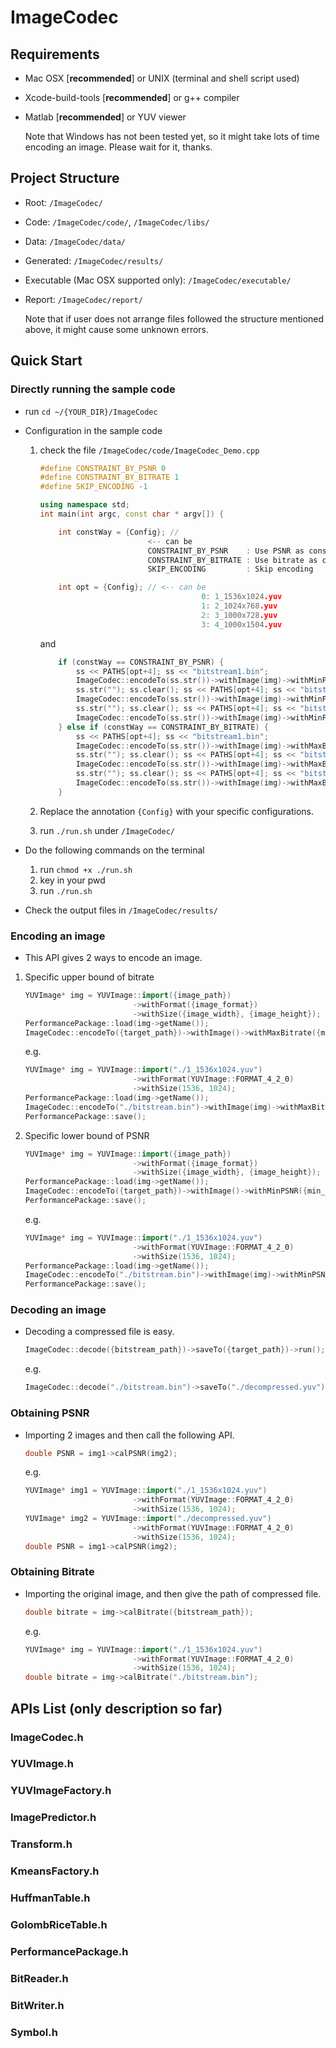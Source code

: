 # ImageCodec

## Requirements
- Mac OSX [**recommended**] or UNIX (terminal and shell script used)
- Xcode-build-tools [**recommended**] or g++ compiler
- Matlab [**recommended**] or YUV viewer


	Note that Windows has not been tested yet, so it might take lots of time encoding an image. Please wait for it, thanks.

## Project Structure
- Root: `/ImageCodec/`
- Code: `/ImageCodec/code/`, `/ImageCodec/libs/`
- Data: `/ImageCodec/data/`
- Generated: `/ImageCodec/results/`
- Executable (Mac OSX supported only): `/ImageCodec/executable/`
- Report: `/ImageCodec/report/`

	Note that if user does not arrange files followed the structure mentioned above, it might cause some unknown errors.

## Quick Start

### Directly running the sample code

- run `cd ~/{YOUR_DIR}/ImageCodec`

- Configuration in the sample code
	1. check the file `/ImageCodec/code/ImageCodec_Demo.cpp`

		```c++
		#define CONSTRAINT_BY_PSNR 0
		#define CONSTRAINT_BY_BITRATE 1
		#define SKIP_ENCODING -1

		using namespace std;
		int main(int argc, const char * argv[]) {

			int constWay = {Config}; // 
								<-- can be
								CONSTRAINT_BY_PSNR    : Use PSNR as constraint
								CONSTRAINT_BY_BITRATE : Use bitrate as constraint
								SKIP_ENCODING         : Skip encoding

			int opt = {Config}; // <-- can be
											0: 1_1536x1024.yuv
											1: 2_1024x768.yuv
											2: 3_1000x728.yuv
											3: 4_1000x1504.yuv
		```
		
		and
		
		```c++
			if (constWay == CONSTRAINT_BY_PSNR) {
				ss << PATHS[opt+4]; ss << "bitstream1.bin";
				ImageCodec::encodeTo(ss.str())->withImage(img)->withMinPSNR({Config})->run();
				ss.str(""); ss.clear(); ss << PATHS[opt+4]; ss << "bitstream2.bin";
				ImageCodec::encodeTo(ss.str())->withImage(img)->withMinPSNR({Config})->run();
				ss.str(""); ss.clear(); ss << PATHS[opt+4]; ss << "bitstream3.bin";
				ImageCodec::encodeTo(ss.str())->withImage(img)->withMinPSNR({Config})->run();
			} else if (constWay == CONSTRAINT_BY_BITRATE) {
				ss << PATHS[opt+4]; ss << "bitstream1.bin";
				ImageCodec::encodeTo(ss.str())->withImage(img)->withMaxBitrate({Config})->run();
				ss.str(""); ss.clear(); ss << PATHS[opt+4]; ss << "bitstream2.bin";
				ImageCodec::encodeTo(ss.str())->withImage(img)->withMaxBitrate({Config})->run();
				ss.str(""); ss.clear(); ss << PATHS[opt+4]; ss << "bitstream3.bin";
				ImageCodec::encodeTo(ss.str())->withImage(img)->withMaxBitrate({Config})->run();
			}
		```
			
	2. Replace the annotation `{Config}` with your specific configurations.

	3. run `./run.sh` under `/ImageCodec/`

- Do the following commands on the terminal
	1. run `chmod +x ./run.sh`
	2. key in your pwd
	3. run `./run.sh`

- Check the output files in `/ImageCodec/results/`

### Encoding an image

- This API gives 2 ways to encode an image.

1. Specific upper bound of bitrate

	```c++
	YUVImage* img = YUVImage::import({image_path})
							->withFormat({image_format})
							->withSize({image_width}, {image_height});
	PerformancePackage::load(img->getName());
	ImageCodec::encodeTo({target_path})->withImage()->withMaxBitrate({max_bitrate})->run();
	```

	e.g.

	```c++
	YUVImage* img = YUVImage::import("./1_1536x1024.yuv")
							->withFormat(YUVImage::FORMAT_4_2_0)
							->withSize(1536, 1024);
	PerformancePackage::load(img->getName());
	ImageCodec::encodeTo("./bitstream.bin")->withImage(img)->withMaxBitrate(0.75)->run();
	PerformancePackage::save();
	```

2. Specific lower bound of PSNR

	```c++
	YUVImage* img = YUVImage::import({image_path})
							->withFormat({image_format})
							->withSize({image_width}, {image_height});
	PerformancePackage::load(img->getName());
	ImageCodec::encodeTo({target_path})->withImage()->withMinPSNR({min_PSNR})->run();
	PerformancePackage::save();
	```

	e.g.

	```c++
	YUVImage* img = YUVImage::import("./1_1536x1024.yuv")
							->withFormat(YUVImage::FORMAT_4_2_0)
							->withSize(1536, 1024);
	PerformancePackage::load(img->getName());
	ImageCodec::encodeTo("./bitstream.bin")->withImage(img)->withMinPSNR(28)->run();
	PerformancePackage::save();
	```
	
### Decoding an image

- Decoding a compressed file is easy.

	```c++
	ImageCodec::decode({bitstream_path})->saveTo({target_path})->run();
	```
	e.g.
	
	```c++
	ImageCodec::decode("./bitstream.bin")->saveTo("./decompressed.yuv")->run();
	```

### Obtaining PSNR

- Importing 2 images and then call the following API.

	```c++
	double PSNR = img1->calPSNR(img2);
	```
	
	e.g.
	
	```c++
	YUVImage* img1 = YUVImage::import("./1_1536x1024.yuv")
							->withFormat(YUVImage::FORMAT_4_2_0)
							->withSize(1536, 1024);
	YUVImage* img2 = YUVImage::import("./decompressed.yuv")
							->withFormat(YUVImage::FORMAT_4_2_0)
							->withSize(1536, 1024);
	double PSNR = img1->calPSNR(img2);
	```

### Obtaining Bitrate

- Importing the original image, and then give the path of compressed file.

	```c++
	double bitrate = img->calBitrate({bitstream_path});
	```	
	
	e.g.
	
	```c++
	YUVImage* img = YUVImage::import("./1_1536x1024.yuv")
							->withFormat(YUVImage::FORMAT_4_2_0)
							->withSize(1536, 1024);
	double bitrate = img->calBitrate("./bitstream.bin");
	```


## APIs List (only description so far)

### ImageCodec.h

### YUVImage.h

<!--
| type | return | name | parameters | description |
|:-----|:--------|:--------|:------|:-------|
| static | YUVImage* | emptyImage | string path, int width, <br/> int height, int format |
| dynamic | YUVImage* | transformToFormat | YUVImage::FORMAT\_4\_2\_0 \| <br/> YUVImage::FORMAT\_4\_2\_2 \| <br/> YUVImage::FORMAT\_4\_4\_4 |
| dynamic | YUVImage* | add | YUVImage* image | circular addition |
| dynamic | YUVImage* | diff | YUVImage* image | circular subtraction |
| dynamic | int | getWidth | DataLayer::Y \| <br/> DataLayer::Cb \| <br/> DataLayer::Cr | width of Y/U/V layer |
| dynamic | int | getHeight | DataLayer::Y \| <br/> DataLayer::Cb \| <br/> DataLayer::Cr | height of Y/U/V layer |
| dynamic | int | getDataSize | DataLayer::Y \| <br/> DataLayer::Cb \| <br/> DataLayer::Cr | area of Y/U/V layer |
| dynamic | T | getYDataAt\<T\> | int x, int y | the value at the position (x, y) in Y layer |
| dynamic | T | getCbDataAt\<T\> | int x, int y | the value at the position (x, y) in U layer |
| dynamic | T | getCrDataAt\<T\> | int x, int y | the value at the position (x, y) in V layer |
-->

### YUVImageFactory.h

### ImagePredictor.h

### Transform.h

### KmeansFactory.h

### HuffmanTable.h

### GolombRiceTable.h

### PerformancePackage.h

### BitReader.h

### BitWriter.h

### Symbol.h
